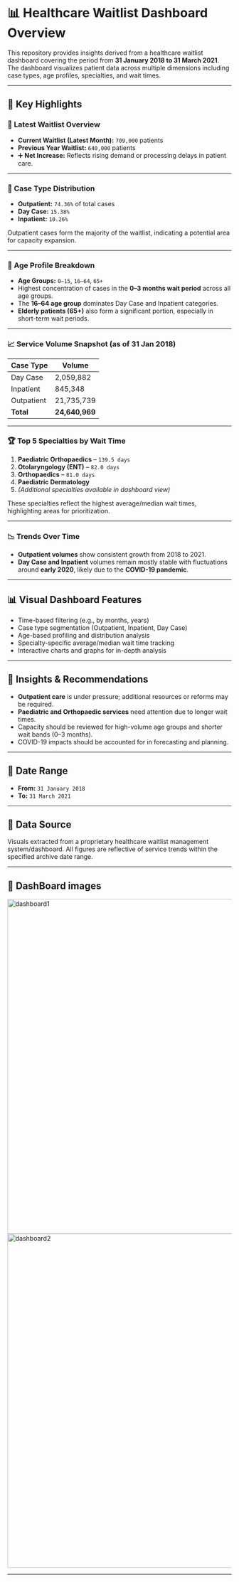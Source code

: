 # 📊 Healthcare Waitlist Dashboard Overview

This repository provides insights derived from a healthcare waitlist dashboard covering the period from **31 January 2018 to 31 March 2021**. The dashboard visualizes patient data across multiple dimensions including case types, age profiles, specialties, and wait times.

---

## 📌 Key Highlights

### 🧾 Latest Waitlist Overview
- **Current Waitlist (Latest Month):** `709,000` patients  
- **Previous Year Waitlist:** `640,000` patients  
- ➕ **Net Increase:** Reflects rising demand or processing delays in patient care.

---

### 🏥 Case Type Distribution
- **Outpatient:** `74.36%` of total cases
- **Day Case:** `15.38%`
- **Inpatient:** `10.26%`

Outpatient cases form the majority of the waitlist, indicating a potential area for capacity expansion.

---

### 👥 Age Profile Breakdown
- **Age Groups:** `0–15`, `16–64`, `65+`
- Highest concentration of cases in the **0–3 months wait period** across all age groups.
- The **16–64 age group** dominates Day Case and Inpatient categories.
- **Elderly patients (65+)** also form a significant portion, especially in short-term wait periods.

---

### 📈 Service Volume Snapshot (as of 31 Jan 2018)
| Case Type   | Volume     |
|-------------|------------|
| Day Case    | 2,059,882  |
| Inpatient   | 845,348    |
| Outpatient  | 21,735,739 |
| **Total**   | **24,640,969** |

---

### 🏆 Top 5 Specialties by Wait Time
1. **Paediatric Orthopaedics** – `139.5 days`
2. **Otolaryngology (ENT)** – `82.0 days`
3. **Orthopaedics** – `81.0 days`
4. **Paediatric Dermatology**
5. *(Additional specialties available in dashboard view)*

These specialties reflect the highest average/median wait times, highlighting areas for prioritization.

---

### 📉 Trends Over Time
- **Outpatient volumes** show consistent growth from 2018 to 2021.
- **Day Case and Inpatient** volumes remain mostly stable with fluctuations around **early 2020**, likely due to the **COVID-19 pandemic**.

---

## 📊 Visual Dashboard Features
- Time-based filtering (e.g., by months, years)
- Case type segmentation (Outpatient, Inpatient, Day Case)
- Age-based profiling and distribution analysis
- Specialty-specific average/median wait time tracking
- Interactive charts and graphs for in-depth analysis

---

## 🚀 Insights & Recommendations
- **Outpatient care** is under pressure; additional resources or reforms may be required.
- **Paediatric and Orthopaedic services** need attention due to longer wait times.
- Capacity should be reviewed for high-volume age groups and shorter wait bands (0–3 months).
- COVID-19 impacts should be accounted for in forecasting and planning.

---

## 📅 Date Range
- **From:** `31 January 2018`
- **To:** `31 March 2021`

---

## 📁 Data Source
Visuals extracted from a proprietary healthcare waitlist management system/dashboard. All figures are reflective of service trends within the specified archive date range.

---

## 📌 DashBoard images
<img width="1340" height="753" alt="dashboard1" src="https://github.com/user-attachments/assets/82bfa564-9d55-48ba-a0b9-a11cd66b0d3e" />
<img width="1335" height="752" alt="dashboard2" src="https://github.com/user-attachments/assets/051ba72e-414c-44a9-84b8-228ade1b66d5" />

---
